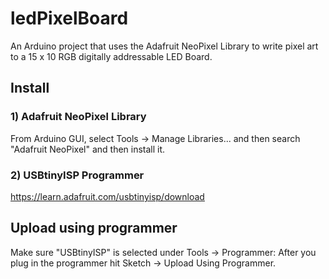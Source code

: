 # ledPixelBoard

An Arduino project that uses the Adafruit NeoPixel Library to write pixel art to a 15 x 10 RGB digitally addressable LED Board.

## Install

### 1) Adafruit NeoPixel Library

From Arduino GUI, select Tools -> Manage Libraries... and then search "Adafruit NeoPixel" and then install it.

### 2) USBtinyISP Programmer

https://learn.adafruit.com/usbtinyisp/download

## Upload using programmer

Make sure "USBtinyISP" is selected under Tools -> Programmer: After you plug in the programmer hit Sketch -> Upload Using Programmer.
